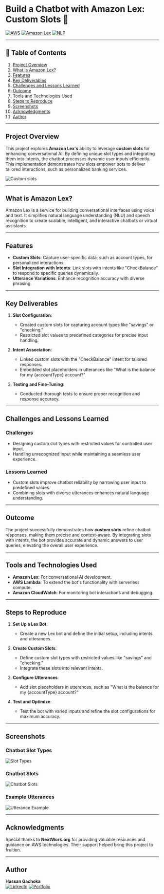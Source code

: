 # Build a Chatbot with Amazon Lex: Custom Slots 🤖

[![AWS](https://img.shields.io/badge/AWS-100000?style=flat&logo=amazon&logoColor=FFFFFF&labelColor=5C5C5C&color=FF7300)](https://aws.amazon.com/)
[![Amazon Lex](https://img.shields.io/badge/Amazon_Lex-100000?style=flat&logo=amazonaws&logoColor=white&labelColor=494949&color=569A31)](https://aws.amazon.com/lex/)
[![NLP](https://img.shields.io/badge/Natural_Language_Processing-100000?style=flat&logo=python&logoColor=white&labelColor=494949&color=22A2E3)](https://en.wikipedia.org/wiki/Natural_language_processing)

---

## 📜 Table of Contents
1. [Project Overview](#project-overview)
2. [What is Amazon Lex?](#what-is-amazon-lex)
3. [Features](#features)
4. [Key Deliverables](#key-deliverables)
5. [Challenges and Lessons Learned](#challenges-and-lessons-learned)
6. [Outcome](#outcome)
7. [Tools and Technologies Used](#tools-and-technologies-used)
8. [Steps to Reproduce](#steps-to-reproduce)
9. [Screenshots](#screenshots)
10. [Acknowledgments](#acknowledgments)
11. [Author](#author)

---

## Project Overview
This project explores **Amazon Lex's** ability to leverage **custom slots** for enhancing conversational AI. By defining unique slot types and integrating them into intents, the chatbot processes dynamic user inputs efficiently. This implementation demonstrates how slots empower bots to deliver tailored interactions, such as personalized banking services.

![Custom slots](./Images/summary.png)

---

## What is Amazon Lex?
Amazon Lex is a service for building conversational interfaces using voice and text. It simplifies natural language understanding (NLU) and speech recognition to create scalable, intelligent, and interactive chatbots or virtual assistants.

---

## Features
- **Custom Slots**: Capture user-specific data, such as account types, for personalized interactions.
- **Slot Integration with Intents**: Link slots with intents like "CheckBalance" to respond to specific queries dynamically.
- **Utterance Variations**: Enhance recognition accuracy with diverse phrasing.

---

## Key Deliverables
1. **Slot Configuration**:
   - Created custom slots for capturing account types like "savings" or "checking."
   - Restricted slot values to predefined categories for precise input handling.

2. **Intent Association**:
   - Linked custom slots with the "CheckBalance" intent for tailored responses.
   - Embedded slot placeholders in utterances like "What is the balance for my {accountType} account?"

3. **Testing and Fine-Tuning**:
   - Conducted thorough tests to ensure proper recognition and response accuracy.

---

## Challenges and Lessons Learned
### Challenges
- Designing custom slot types with restricted values for controlled user input.
- Handling unrecognized input while maintaining a seamless user experience.

### Lessons Learned
- Custom slots improve chatbot reliability by narrowing user input to predefined values.
- Combining slots with diverse utterances enhances natural language understanding.

---

## Outcome
The project successfully demonstrates how **custom slots** refine chatbot responses, making them precise and context-aware. By integrating slots with intents, the bot provides accurate and dynamic answers to user queries, elevating the overall user experience.

---

## Tools and Technologies Used
- **Amazon Lex**: For conversational AI development.
- **AWS Lambda**: To extend the bot's functionality with serverless compute.
- **Amazon CloudWatch**: For monitoring bot interactions and debugging.

---

## Steps to Reproduce

1. **Set Up a Lex Bot**:
   - Create a new Lex bot and define the initial setup, including intents and utterances.

2. **Create Custom Slots**:
   - Define custom slot types with restricted values like "savings" and "checking."
   - Integrate these slots into relevant intents.

3. **Configure Utterances**:
   - Add slot placeholders in utterances, such as "What is the balance for my {accountType} account?"

4. **Test and Optimize**:
   - Test the bot with varied inputs and refine the slot configurations for maximum accuracy.

---

## Screenshots

### Chatbot Slot Types  
![Slot Types](./Images/slot-types.png)

### Chatbot Slots  
![Chatbot Slots](./Images/slots.png)

### Example Utterances
![Utterance Example](./Images/sample-utterances.png)

---

## Acknowledgments
Special thanks to **NextWork.org** for providing valuable resources and guidance on AWS technologies. Their support helped bring this project to fruition.

---

## Author
**Hassan Gachoka**  
[![LinkedIn](https://img.shields.io/badge/LinkedIn-Connect-blue?style=flat&logo=linkedin)](https://linkedin.com/in/gachokahassan)
[![Portfolio](https://img.shields.io/badge/Portfolio-Explore-brightgreen)](https://learn.nextwork.org/overwhelmed_cyan_adorable_thunder/portfolio)

